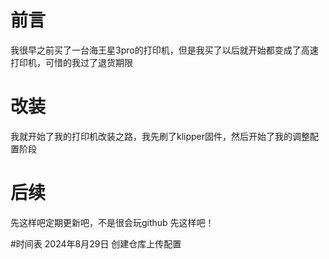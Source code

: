 # 前言
我很早之前买了一台海王星3pro的打印机，但是我买了以后就开始都变成了高速打印机，可惜的我过了退货期限
# 改装
我就开始了我的打印机改装之路，我先刷了klipper固件，然后开始了我的调整配置阶段
# 后续
先这样吧定期更新吧，不是很会玩github 先这样吧！

#时间表
2024年8月29日 创建仓库上传配置